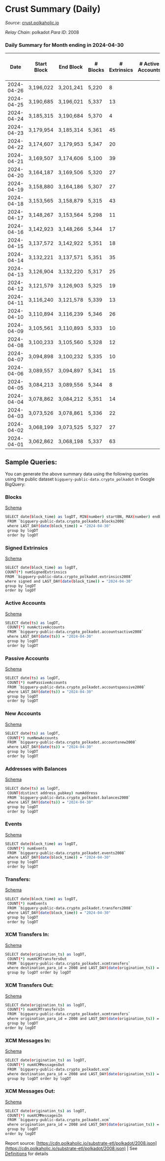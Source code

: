 # Crust Summary (Daily)

_Source_: [crust.polkaholic.io](https://crust.polkaholic.io)

*Relay Chain*: polkadot
*Para ID*: 2008



### Daily Summary for Month ending in 2024-04-30


| Date    | Start Block | End Block | # Blocks | # Extrinsics | # Active Accounts | # Passive Accounts | # New Accounts | # Addresses | # Events  | # Transfers ($USD) | # XCM Transfers In ($USD) | # XCM Transfers Out ($USD) | # XCM In | # XCM Out | Issues |
|---------|-------------|-----------|----------|--------------|-------------------|--------------------|----------------|-------------|-----------|--------------------|---------------------------|----------------------------|----------|-----------|--------|
| 2024-04-26 | 3,196,022 | 3,201,241 | 5,220 | 8 |  |  |  |  | 10,519 | 3  |   |   |  |  |  |
| 2024-04-25 | 3,190,685 | 3,196,021 | 5,337 | 13 |  |  |  | 1,115 | 10,792 | 5  |   |   |  |  |  |
| 2024-04-24 | 3,185,315 | 3,190,684 | 5,370 | 4 |  |  |  | 1,113 | 10,779 | 1  |   |   |  |  |  |
| 2024-04-23 | 3,179,954 | 3,185,314 | 5,361 | 45 |  |  |  | 1,113 | 11,083 | 13  |   |   |  |  |  |
| 2024-04-22 | 3,174,607 | 3,179,953 | 5,347 | 20 |  |  |  | 1,110 | 10,853 | 5  |   |   |  |  |  |
| 2024-04-21 | 3,169,507 | 3,174,606 | 5,100 | 39 |  |  |  | 1,110 | 10,490 | 8  |   |   |  |  |  |
| 2024-04-20 | 3,164,187 | 3,169,506 | 5,320 | 27 |  |  |  | 1,108 | 10,861 | 5  |   |   |  |  |  |
| 2024-04-19 | 3,158,880 | 3,164,186 | 5,307 | 27 |  |  |  | 1,108 | 10,830 | 6  |   |   |  |  |  |
| 2024-04-18 | 3,153,565 | 3,158,879 | 5,315 | 43 |  |  |  | 1,108 | 11,022 | 7  |   |   |  |  |  |
| 2024-04-17 | 3,148,267 | 3,153,564 | 5,298 | 11 |  |  |  | 1,106 | 10,697 | 2  |   |   |  |  |  |
| 2024-04-16 | 3,142,923 | 3,148,266 | 5,344 | 17 |  |  |  | 1,104 | 10,821 | 3  |   |   |  |  |  |
| 2024-04-15 | 3,137,572 | 3,142,922 | 5,351 | 18 |  |  |  | 1,104 | 10,852 | 4  |   |   |  |  |  |
| 2024-04-14 | 3,132,221 | 3,137,571 | 5,351 | 35 |  |  |  | 1,104 | 10,959 | 5  |   |   |  |  |  |
| 2024-04-13 | 3,126,904 | 3,132,220 | 5,317 | 25 |  |  |  | 1,104 | 10,833 | 4  |   |   |  |  |  |
| 2024-04-12 | 3,121,579 | 3,126,903 | 5,325 | 19 |  |  |  | 1,104 | 10,829 | 4  |   |   |  |  |  |
| 2024-04-11 | 3,116,240 | 3,121,578 | 5,339 | 13 |  |  |  | 1,104 | 10,783 | 2  |   |   |  |  |  |
| 2024-04-10 | 3,110,894 | 3,116,239 | 5,346 | 26 |  |  |  | 1,104 | 10,908 | 6  |   |   |  |  |  |
| 2024-04-09 | 3,105,561 | 3,110,893 | 5,333 | 10 |  |  |  | 1,103 | 10,762 | 2  |   |   |  |  |  |
| 2024-04-08 | 3,100,233 | 3,105,560 | 5,328 | 12 |  |  |  | 1,101 | 10,751 | 2  |   |   |  |  |  |
| 2024-04-07 | 3,094,898 | 3,100,232 | 5,335 | 10 |  |  |  | 1,101 | 10,754 | 2  |   |   |  |  |  |
| 2024-04-06 | 3,089,557 | 3,094,897 | 5,341 | 15 |  |  |  | 1,101 | 10,833 | 3  |   |   |  |  |  |
| 2024-04-05 | 3,084,213 | 3,089,556 | 5,344 | 8 |  |  |  | 1,100 | 10,766 | 3  |   |   |  |  |  |
| 2024-04-04 | 3,078,862 | 3,084,212 | 5,351 | 14 |  |  |  | 1,100 | 10,847 | 3  |   |   |  |  |  |
| 2024-04-03 | 3,073,526 | 3,078,861 | 5,336 | 22 |  |  |  | 1,096 | 10,864 | 6  |   |   |  |  |  |
| 2024-04-02 | 3,068,199 | 3,073,525 | 5,327 | 27 |  |  |  | 1,095 | 10,887 | 6  |   |   |  |  |  |
| 2024-04-01 | 3,062,862 | 3,068,198 | 5,337 | 63 |  |  |  | 1,095 | 11,185 | 16  |   |   |  |  |  |

## Sample Queries:
You can generate the above summary data using the following queries using the public dataset `bigquery-public-data.crypto_polkadot` in Google BigQuery:


### Blocks 

[Schema](https://github.com/colorfulnotion/substrate-etl/blob/main/schema/blocks.json)

```bash
SELECT date(block_time) as logDT, MIN(number) startBN, MAX(number) endBN, COUNT(*) numBlocks 
 FROM `bigquery-public-data.crypto_polkadot.blocks2008`  
 where LAST_DAY(date(block_time)) = "2024-04-30" 
 group by logDT 
 order by logDT
```

### Signed Extrinsics 

[Schema](https://github.com/colorfulnotion/substrate-etl/blob/main/schema/extrinsics.json)

```bash
SELECT date(block_time) as logDT, 
COUNT(*) numSignedExtrinsics 
FROM `bigquery-public-data.crypto_polkadot.extrinsics2008`  
where signed and LAST_DAY(date(block_time)) = "2024-04-30" 
group by logDT 
order by logDT
```

### Active Accounts 

[Schema](https://github.com/colorfulnotion/substrate-etl/blob/main/schema/accountsactive.json)

```bash
SELECT date(ts) as logDT, 
 COUNT(*) numActiveAccounts 
 FROM `bigquery-public-data.crypto_polkadot.accountsactive2008` 
 where LAST_DAY(date(ts)) = "2024-04-30" 
 group by logDT 
 order by logDT
```

### Passive Accounts 

[Schema](https://github.com/colorfulnotion/substrate-etl/blob/main/schema/accountspassive.json)

```bash
SELECT date(ts) as logDT, 
 COUNT(*) numPassiveAccounts 
 FROM `bigquery-public-data.crypto_polkadot.accountspassive2008` 
 where LAST_DAY(date(ts)) = "2024-04-30" 
 group by logDT 
 order by logDT
```

### New Accounts 

[Schema](https://github.com/colorfulnotion/substrate-etl/blob/main/schema/accountsnew.json)

```bash
SELECT date(ts) as logDT, 
 COUNT(*) numNewAccounts 
 FROM `bigquery-public-data.crypto_polkadot.accountsnew2008` 
 where LAST_DAY(date(ts)) = "2024-04-30" 
 group by logDT
 order by logDT
```

### Addresses with Balances 

[Schema](https://github.com/colorfulnotion/substrate-etl/blob/main/schema/balances.json)

```bash
SELECT date(ts) as logDT,
 COUNT(distinct address_pubkey) numAddress 
 FROM `bigquery-public-data.crypto_polkadot.balances2008` 
 where LAST_DAY(date(ts)) = "2024-04-30" 
 group by logDT 
 order by logDT
```

### Events 

[Schema](https://github.com/colorfulnotion/substrate-etl/blob/main/schema/events.json)

```bash
SELECT date(block_time) as logDT, 
 COUNT(*) numEvents 
 FROM `bigquery-public-data.crypto_polkadot.events2008` 
 where LAST_DAY(date(block_time)) = "2024-04-30" 
 group by logDT 
 order by logDT
```

### Transfers:

[Schema](https://github.com/colorfulnotion/substrate-etl/blob/main/schema/transfers.json)

```bash
SELECT date(block_time) as logDT, 
 COUNT(*) numEvents 
 FROM `bigquery-public-data.crypto_polkadot.transfers2008` 
 where LAST_DAY(date(block_time)) = "2024-04-30" 
 group by logDT 
 order by logDT
```

### XCM Transfers In: 

[Schema](https://github.com/colorfulnotion/substrate-etl/blob/main/schema/xcmtransfers.json)

```bash
SELECT date(origination_ts) as logDT, 
 COUNT(*) numXCMTransfersOut 
 FROM `bigquery-public-data.crypto_polkadot.xcmtransfers` 
 where destination_para_id = 2008 and LAST_DAY(date(origination_ts)) = "2024-04-30" 
 group by logDT order by logDT
```

### XCM Transfers Out: 

[Schema](https://github.com/colorfulnotion/substrate-etl/blob/main/schema/xcmtransfers.json)

```bash
SELECT date(origination_ts) as logDT, 
 COUNT(*) numXCMTransfersIn 
 FROM `bigquery-public-data.crypto_polkadot.xcmtransfers` 
 where origination_para_id = 2008 and LAST_DAY(date(origination_ts)) = "2024-04-30" 
 group by logDT 
order by logDT
```

### XCM Messages In: 

[Schema](https://github.com/colorfulnotion/substrate-etl/blob/main/schema/xcm.json)

```bash
SELECT date(origination_ts) as logDT, 
 COUNT(*) numXCMMessagesOut 
 FROM `bigquery-public-data.crypto_polkadot.xcm` 
 where destination_para_id = 2008 and LAST_DAY(date(origination_ts)) = "2024-04-30" 
 group by logDT order by logDT
```

### XCM Messages Out: 

[Schema](https://github.com/colorfulnotion/substrate-etl/blob/main/schema/xcm.json)

```bash
SELECT date(origination_ts) as logDT, 
 COUNT(*) numXCMMessagesIn 
 FROM `bigquery-public-data.crypto_polkadot.xcm` 
 where origination_para_id = 2008 and LAST_DAY(date(origination_ts)) = "2024-04-30" 
 group by logDT 
order by logDT
```


Report source: [https://cdn.polkaholic.io/substrate-etl/polkadot/2008.json](https://cdn.polkaholic.io/substrate-etl/polkadot/2008.json) | See [Definitions](/DEFINITIONS.md) for details
